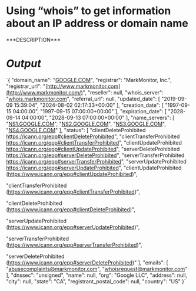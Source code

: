 # Using “whois” to get information about an IP address or domain name
\*\*\*DESCRIPTION\*\*\*

# _Output_

`{
"domain_name": "[GOOGLE.COM](http://google.com/)",
"registrar": "MarkMonitor, Inc.",
"registrar_url": "[http://www.markmonitor.com](http://www.markmonitor.com/)",
"reseller": null,
"whois_server": "[whois.markmonitor.com](http://whois.markmonitor.com/)",
"referral_url": null,
"updated_date": [
"2019-09-09 15:39:04",
"2024-08-02 02:17:33+00:00"
],
"creation_date": [
"1997-09-15 04:00:00",
"1997-09-15 07:00:00+00:00"
],
"expiration_date": [
"2028-09-14 04:00:00",
"2028-09-13 07:00:00+00:00"
],
"name_servers": [
"[NS1.GOOGLE.COM](http://ns1.google.com/)",
"[NS2.GOOGLE.COM](http://ns2.google.com/)",
"[NS3.GOOGLE.COM](http://ns3.google.com/)",
"[NS4.GOOGLE.COM](http://ns4.google.com/)"
],
"status": [
"clientDeleteProhibited https://icann.org/epp#clientDeleteProhibited",
"clientTransferProhibited https://icann.org/epp#clientTransferProhibited",
"clientUpdateProhibited https://icann.org/epp#clientUpdateProhibited",
"serverDeleteProhibited https://icann.org/epp#serverDeleteProhibited",
"serverTransferProhibited https://icann.org/epp#serverTransferProhibited",
"serverUpdateProhibited https://icann.org/epp#serverUpdateProhibited",
"clientUpdateProhibited (https://www.icann.org/epp#clientUpdateProhibited)",

"clientTransferProhibited (https://www.icann.org/epp#clientTransferProhibited)",

"clientDeleteProhibited (https://www.icann.org/epp#clientDeleteProhibited)",

"serverUpdateProhibited (https://www.icann.org/epp#serverUpdateProhibited)",

"serverTransferProhibited (https://www.icann.org/epp#serverTransferProhibited)",

"serverDeleteProhibited (https://www.icann.org/epp#serverDeleteProhibited)"
],
"emails": [
"[abusecomplaints@markmonitor.com](mailto:abusecomplaints@markmonitor.com)",
"[whoisrequest@markmonitor.com](mailto:whoisrequest@markmonitor.com)"
],
"dnssec": "unsigned",
"name": null,
"org": "Google LLC",
"address": null,
"city": null,
"state": "CA",
"registrant_postal_code": null,
"country": "US"
}`
